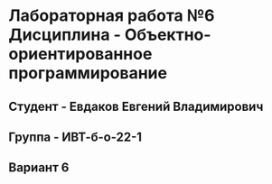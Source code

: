 # Лабораторная работа №6 Дисциплина - Объектно-ориентированное программирование
## Студент - Евдаков Евгений Владимирович
## Группа - ИВТ-б-о-22-1
## Вариант 6 
